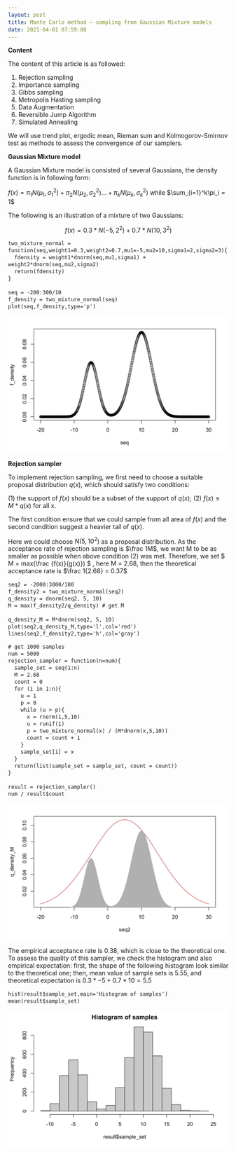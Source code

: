 ```yaml
---
layout: post
title: Monte Carlo method — sampling from Gaussian Mixture models
date: 2021-04-01 07:59:00
---
```


<script src="https://cdn.mathjax.org/mathjax/latest/MathJax.js?config=TeX-AMS-MML_HTMLorMML" type="text/javascript"></script>

<script type="text/x-mathjax-config">
  MathJax.Hub.Config({
    tex2jax: {
      inlineMath: [ ['$','$'], ["\\(","\\)"] ],
      processEscapes: true
    }
  });
</script>

**Content**

The content of this article is as followed:
1. Rejection sampling
2. Importance sampling
3. Gibbs sampling
4. Metropolis Hasting sampling
5. Data Augmentation
6. Reversible Jump Algorithm
7. Simulated Annealing


We will use trend plot, ergodic mean, Rieman sum and Kolmogorov-Smirnov test as methods to assess the convergence of our samplers.


**Gaussian Mixture model**

A Gaussian Mixture model is consisted of several Gaussians, the density function is in following form:

$f(x) = \pi_1N(\mu_1,\sigma_1^2)+\pi_2N(\mu_2,\sigma_2^2)...+\pi_kN(\mu_k,\sigma_k^2)$
while $\sum_{i=1}^k\pi_i = 1$

The following is an illustration of a mixture of two Gaussians:

$$f(x)=0.3*N(-5,2^2)+0.7*N(10,3^2)$$

```{r}
two_mixture_normal = function(seq,weight1=0.3,weight2=0.7,mu1=-5,mu2=10,sigma1=2,sigma2=3){
  fdensity = weight1*dnorm(seq,mu1,sigma1) + weight2*dnorm(seq,mu2,sigma2)
  return(fdensity)
}

seq = -200:300/10
f_density = two_mixture_normal(seq)
plot(seq,f_density,type='p')
```
<img class="col one right" src="/img/Rejection/fig1.jpeg">


**Rejection sampler**

To implement rejection sampling, we first need to choose a suitable proposal distribution $q(x)$, which should satisfy two conditions: 

(1) the support of $f(x)$ should be a subset of the support of $q(x)$;
(2) $f(x) \le M*q(x)$ for all x. 

The first condition ensure that we could sample from all area of $f(x)$ and the second condition suggest a heavier tail of $q(x)$.

Here we could choose $N(5,10^2)$ as a proposal distribution. As the acceptance rate of rejection sampling is $\frac 1M$, we want M to be as smaller as possible when above condition (2) was met. Therefore, we set $ M = max(\frac {f(x)}{g(x)}) $ , here M = 2.68, then the theoretical acceptance rate is $\frac 1{2.68} = 0.37$


```{r}
seq2 = -2000:3000/100
f_density2 = two_mixture_normal(seq2)
q_density = dnorm(seq2, 5, 10)
M = max(f_density2/q_density) # get M

q_density_M = M*dnorm(seq2, 5, 10)
plot(seq2,q_density_M,type='l',col='red')
lines(seq2,f_density2,type='h',col='gray')
```

```{r}
# get 1000 samples
num = 5000
rejection_sampler = function(n=num){
  sample_set = seq(1:n)
  M = 2.68
  count = 0
  for (i in 1:n){
    u = 1
    p = 0
    while (u > p){
      x = rnorm(1,5,10)
      u = runif(1) 
      p = two_mixture_normal(x) / (M*dnorm(x,5,10))
      count = count + 1
    }
    sample_set[i] = x
  }
  return(list(sample_set = sample_set, count = count))
}

result = rejection_sampler()
num / result$count
```

<img class="col one right" src="/img/Rejection/fig2.jpeg">

The empirical acceptance rate is 0.38, which is close to the theoretical one. 
To assess the quality of this sampler, we check the histogram and also empirical expectation:
first, the shape of the following histogram look similar to the theoretical one; then, mean value of sample sets is 5.55, and theoretical expectation is $0.3*-5+0.7*10=5.5$

```{r}
hist(result$sample_set,main='Histogram of samples')
mean(result$sample_set)
```

<img class="col one right" src="/img/Rejection/fig3.jpeg">

